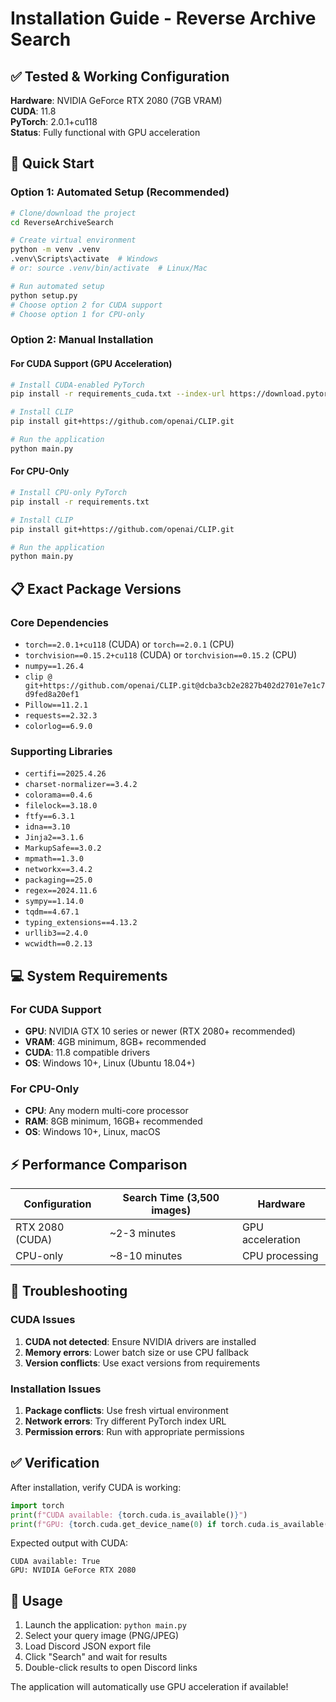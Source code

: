 # Installation Guide - Reverse Archive Search

## ✅ Tested & Working Configuration

**Hardware**: NVIDIA GeForce RTX 2080 (7GB VRAM)  
**CUDA**: 11.8  
**PyTorch**: 2.0.1+cu118  
**Status**: Fully functional with GPU acceleration  

## 🚀 Quick Start

### Option 1: Automated Setup (Recommended)
```bash
# Clone/download the project
cd ReverseArchiveSearch

# Create virtual environment
python -m venv .venv
.venv\Scripts\activate  # Windows
# or: source .venv/bin/activate  # Linux/Mac

# Run automated setup
python setup.py
# Choose option 2 for CUDA support
# Choose option 1 for CPU-only
```

### Option 2: Manual Installation

#### For CUDA Support (GPU Acceleration)
```bash
# Install CUDA-enabled PyTorch
pip install -r requirements_cuda.txt --index-url https://download.pytorch.org/whl/cu118

# Install CLIP
pip install git+https://github.com/openai/CLIP.git

# Run the application
python main.py
```

#### For CPU-Only
```bash
# Install CPU-only PyTorch
pip install -r requirements.txt

# Install CLIP
pip install git+https://github.com/openai/CLIP.git

# Run the application
python main.py
```

## 📋 Exact Package Versions

### Core Dependencies
- `torch==2.0.1+cu118` (CUDA) or `torch==2.0.1` (CPU)
- `torchvision==0.15.2+cu118` (CUDA) or `torchvision==0.15.2` (CPU)
- `numpy==1.26.4`
- `clip @ git+https://github.com/openai/CLIP.git@dcba3cb2e2827b402d2701e7e1c7d9fed8a20ef1`
- `Pillow==11.2.1`
- `requests==2.32.3`
- `colorlog==6.9.0`

### Supporting Libraries
- `certifi==2025.4.26`
- `charset-normalizer==3.4.2`
- `colorama==0.4.6`
- `filelock==3.18.0`
- `ftfy==6.3.1`
- `idna==3.10`
- `Jinja2==3.1.6`
- `MarkupSafe==3.0.2`
- `mpmath==1.3.0`
- `networkx==3.4.2`
- `packaging==25.0`
- `regex==2024.11.6`
- `sympy==1.14.0`
- `tqdm==4.67.1`
- `typing_extensions==4.13.2`
- `urllib3==2.4.0`
- `wcwidth==0.2.13`

## 💻 System Requirements

### For CUDA Support
- **GPU**: NVIDIA GTX 10 series or newer (RTX 2080+ recommended)
- **VRAM**: 4GB minimum, 8GB+ recommended
- **CUDA**: 11.8 compatible drivers
- **OS**: Windows 10+, Linux (Ubuntu 18.04+)

### For CPU-Only
- **CPU**: Any modern multi-core processor
- **RAM**: 8GB minimum, 16GB+ recommended
- **OS**: Windows 10+, Linux, macOS

## ⚡ Performance Comparison

| Configuration | Search Time (3,500 images) | Hardware |
|---------------|---------------------------|----------|
| RTX 2080 (CUDA) | ~2-3 minutes | GPU acceleration |
| CPU-only | ~8-10 minutes | CPU processing |

## 🔧 Troubleshooting

### CUDA Issues
1. **CUDA not detected**: Ensure NVIDIA drivers are installed
2. **Memory errors**: Lower batch size or use CPU fallback
3. **Version conflicts**: Use exact versions from requirements

### Installation Issues
1. **Package conflicts**: Use fresh virtual environment
2. **Network errors**: Try different PyTorch index URL
3. **Permission errors**: Run with appropriate permissions

## ✅ Verification

After installation, verify CUDA is working:
```python
import torch
print(f"CUDA available: {torch.cuda.is_available()}")
print(f"GPU: {torch.cuda.get_device_name(0) if torch.cuda.is_available() else 'N/A'}")
```

Expected output with CUDA:
```
CUDA available: True
GPU: NVIDIA GeForce RTX 2080
```

## 🚀 Usage

1. Launch the application: `python main.py`
2. Select your query image (PNG/JPEG)
3. Load Discord JSON export file
4. Click "Search" and wait for results
5. Double-click results to open Discord links

The application will automatically use GPU acceleration if available! 